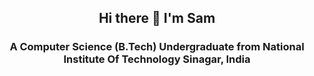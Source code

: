 <h2 style="text-align:center;"> Hi there 👋 I'm Sam</h2>
<h3 align="center">A Computer Science (B.Tech) Undergraduate from National Institute Of Technology Sinagar, India</h3>
<br />

